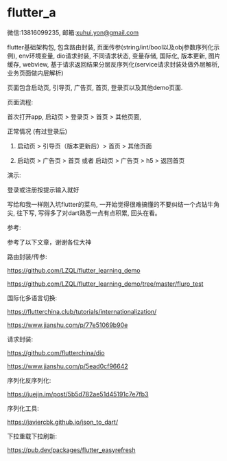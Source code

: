 # flutter_a

微信:13816099235, 邮箱:xuhui.yon@gmail.com

flutter基础架构包, 包含路由封装, 页面传参(string/int/bool以及obj参数序列化示例), env环境变量, dio请求封装, 不同请求状态, 变量存储, 国际化, 版本更新, 图片缓存, webview, 基于请求返回结果分层反序列化(service请求封装处做外层解析,业务页面做内层解析)

页面包含启动页, 引导页, 广告页, 首页, 登录页以及其他demo页面. 

页面流程:

首次打开app, 启动页 > 登录页 >  首页 > 其他页面, 

正常情况 (有过登录后)

1. 启动页 > 引导页（版本更新后）> 首页 > 其他页面

2. 启动页 > 广告页 > 首页 或者 启动页 > 广告页 > h5 > 返回首页

演示:

登录或注册按提示输入就好


写给和我一样刚入坑flutter的菜鸟, 一开始觉得很难搞懂的不要纠结一个点钻牛角尖, 往下写, 写得多了对dart熟悉一点有点积累, 回头在看。

参考:

参考了以下文章，谢谢各位大神

路由封装/传参:

https://github.com/LZQL/flutter_learning_demo

https://github.com/LZQL/flutter_learning_demo/tree/master/fluro_test

国际化多语言切换:

https://flutterchina.club/tutorials/internationalization/

https://www.jianshu.com/p/77e51069b90e

请求封装:

https://github.com/flutterchina/dio

https://www.jianshu.com/p/5ead0cf96642

序列化反序列化:

https://juejin.im/post/5b5d782ae51d45191c7e7fb3

序列化工具:

https://javiercbk.github.io/json_to_dart/

下拉重载下拉刷新:

https://pub.dev/packages/flutter_easyrefresh
